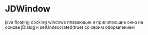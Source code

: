 JDWindow
========

java floating docking windows плавающие и прилипающие окна на основе jDialog и setUndecorated(true) со своим оформлением
